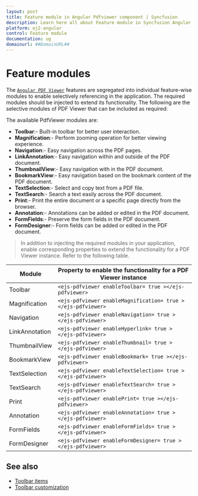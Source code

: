 ```yaml
---
layout: post
title: Feature module in Angular Pdfviewer component | Syncfusion
description: Learn here all about Feature module in Syncfusion Angular Pdfviewer component of Syncfusion Essential JS 2 and more.
platform: ej2-angular
control: Feature module 
documentation: ug
domainurl: ##DomainURL##
---
```


# Feature modules

The [`Angular PDF Viewer`](https://www.syncfusion.com/angular-ui-components/angular-pdf-viewer) features are segregated into individual feature-wise modules to enable selectively referencing in the application. The required modules should be injected to extend its functionality. The following are the selective modules of PDF Viewer that can be included as required:

The available PdfViewer modules are:

* **Toolbar**:- Built-in toolbar for better user interaction.
* **Magnification**:- Perform zooming operation for better viewing experience.
* **Navigation**:- Easy navigation across the PDF pages.
* **LinkAnnotation**:- Easy navigation within and outside of the PDF document.
* **ThumbnailView**:- Easy navigation with in the PDF document.
* **BookmarkView**:- Easy navigation based on the bookmark content of the PDF document.
* **TextSelection**:- Select and copy text from a PDF file.
* **TextSearch**:- Search a text easily across the PDF document.
* **Print**:- Print the entire document or a specific page directly from the browser.
* **Annotation**:- Annotations can be added or edited in the PDF document.
* **FormFields**:- Preserve the form fields in the PDF document.
* **FormDesigner**:- Form fields can be added or edited in the PDF document.

>In addition to injecting the required modules in your application, enable corresponding properties to extend the functionality for a PDF Viewer instance.
Refer to the following table.

| Module | Property to enable the functionality for a PDF Viewer instance |
|---|---|
|Toolbar|`<ejs-pdfviewer enableToolbar= true ></ejs-pdfviewer>`|
|Magnification|`<ejs-pdfviewer enableMagnification= true ></ejs-pdfviewer>`|
|Navigation|`<ejs-pdfviewer enableNavigation= true ></ejs-pdfviewer>`|
|LinkAnnotation|`<ejs-pdfviewer enableHyperlink= true ></ejs-pdfviewer>`|
|ThumbnailView|`<ejs-pdfviewer enableThumbnail= true ></ejs-pdfviewer>`|
|BookmarkView|`<ejs-pdfviewer enableBookmark= true ></ejs-pdfviewer>`|
|TextSelection|`<ejs-pdfviewer enableTextSelection= true ></ejs-pdfviewer>`|
|TextSearch|`<ejs-pdfviewer enableTextSearch= true ></ejs-pdfviewer>`|
|Print|`<ejs-pdfviewer enablePrint= true ></ejs-pdfviewer>`|
|Annotation|`<ejs-pdfviewer enableAnnotation= true ></ejs-pdfviewer>`|
|FormFields|`<ejs-pdfviewer enableFormFields= true ></ejs-pdfviewer>`|
|FormDesigner|`<ejs-pdfviewer enableFormDesigner= true ></ejs-pdfviewer>`|

## See also

* [Toolbar items](./toolbar)
* [Toolbar customization](./how-to/toolbar_customization)